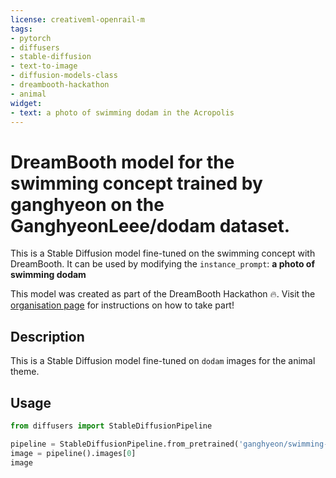 ```yaml
---
license: creativeml-openrail-m
tags:
- pytorch
- diffusers
- stable-diffusion
- text-to-image
- diffusion-models-class
- dreambooth-hackathon
- animal
widget:
- text: a photo of swimming dodam in the Acropolis
---
```


# DreamBooth model for the swimming concept trained by ganghyeon on the GanghyeonLeee/dodam dataset.

This is a Stable Diffusion model fine-tuned on the swimming concept with DreamBooth. It can be used by modifying the `instance_prompt`: **a photo of swimming dodam**

This model was created as part of the DreamBooth Hackathon 🔥. Visit the [organisation page](https://huggingface.co/dreambooth-hackathon) for instructions on how to take part!

## Description


This is a Stable Diffusion model fine-tuned on `dodam` images for the animal theme.


## Usage

```python
from diffusers import StableDiffusionPipeline

pipeline = StableDiffusionPipeline.from_pretrained('ganghyeon/swimming-dodam')
image = pipeline().images[0]
image
```
